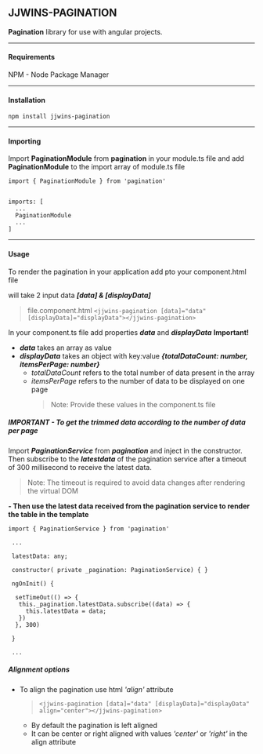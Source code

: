 ## JJWINS-PAGINATION

**Pagination** library for use with angular projects.

---

#### Requirements

NPM - Node Package Manager

---

#### Installation

`npm install jjwins-pagination`

---

#### Importing

Import **PaginationModule** from **pagination** in your module.ts file and add **PaginationModule** to the import array of module.ts file

```
import { PaginationModule } from 'pagination'


imports: [
  ...
  PaginationModule
  ...
]
```

---

#### Usage

To render the pagination in your application add _<jjwins-pagination></jjwins-pagination>_ pto your component.html file

_<jjwins-pagination></jjwins-pagination>_ will take 2 input data **_[data] & [displayData]_**

> file.component.html
> `<jjwins-pagination [data]="data" [displayData]="displayData"></jjwins-pagination> `

In your component.ts file add properties **_data_** and **_displayData_**
**Important!**

- **_data_** takes an array as value
- **_displayData_** takes an object with key:value **_{totalDataCount: number, itemsPerPage: number}_**
  - _totalDataCount_ refers to the total number of data present in the array
  - _itemsPerPage_ refers to the number of data to be displayed on one page
    > Note: Provide these values in the component.ts file

##### IMPORTANT - To get the trimmed data according to the number of data per page

Import **_PaginationService_** from **_pagination_** and inject in the constructor.
Then subscribe to the **_latestdata_** of the pagination service after a timeout of 300 millisecond to receive the latest data.

> Note: The timeout is required to avoid data changes after rendering the virtual DOM

**- Then use the latest data received from the pagination service to render the table in the template**

```
import { PaginationService } from 'pagination'

 ...

 latestData: any;

 constructor( private _pagination: PaginationService) { }

 ngOnInit() {

  setTimeOut(() => {
   this._pagination.latestData.subscribe((data) => {
     this.latestData = data;
   })
  }, 300)

 }

 ...

```

##### Alignment options

- To align the pagination use html _'align'_ attribute
  > `<jjwins-pagination [data]="data" [displayData]="displayData" align="center"></jjwins-pagination> `
  - By default the pagination is left aligned
  - It can be center or right aligned with values _'center'_ or _'right'_ in the align attribute
